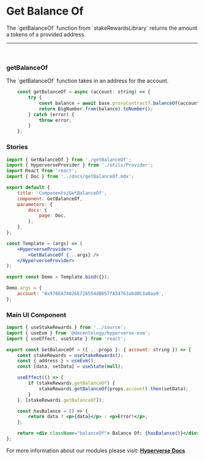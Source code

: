 # Get Balance Of

<p> The `getBalanceOf` function from `stakeRewardsLibrary` returns the amount a tokens of a provided address. </p>

---

<br>

### getBalanceOf

<p> The `getBalanceOf` function takes in an address for the account. </p>

```jsx
	const getBalanceOf = async (account: string) => {
		try {
			const balance = await base.proxyContract?.balanceOf(account);
			return BigNumber.from(balance).toNumber();
		} catch (error) {
			throw error;
		}
	};
```

### Stories

```jsx
import { GetBalanceOf } from './getBalanceOf';
import { HyperverseProvider } from './utils/Provider';
import React from 'react';
import { Doc } from '../docs/getBalanceOf.mdx';

export default {
	title: 'Components/GetBalanceOf',
	component: GetBalanceOf,
	parameters: {
		docs: {
			page: Doc,
		},
	},
};

const Template = (args) => (
	<HyperverseProvider>
		<GetBalanceOf {...args} />
	</HyperverseProvider>
);

export const Demo = Template.bind({});

Demo.args = {
	account: '0x976EA74026E726554dB657fA54763abd0C3a0aa9',
};
```

### Main UI Component

```jsx
import { useStakeRewards } from '../source';
import { useEvm } from '@decentology/hyperverse-evm';
import { useEffect, useState } from 'react';

export const GetBalanceOf = ({ ...props }: { account: string }) => {
	const stakeRewards = useStakeRewards();
	const { address } = useEvm();
	const [data, setData] = useState(null);

	useEffect(() => {
		if (stakeRewards.getBalanceOf) {
			stakeRewards.getBalanceOf(props.account).then(setData);
		}
	}, [stakeRewards.getBalanceOf]);

	const hasBalance = () => {
		return data ? <p>{data}</p> : <p>Error!</p>;
	};

	return <div className="balanceOf"> Balance Of: {hasBalance()}</div>;
};
```

For more information about our modules please visit: [**Hyperverse Docs**](docs.hyperverse.dev)
